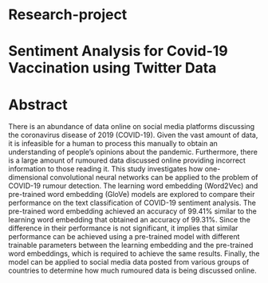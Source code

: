 # Research-project
# Sentiment Analysis for Covid-19 Vaccination using Twitter Data

# Abstract

There is an abundance of data online on social media platforms discussing the coronavirus disease
of 2019 (COVID-19). Given the vast amount of data, it is infeasible for a human to process this
manually to obtain an understanding of people’s opinions about the pandemic. Furthermore, there
is a large amount of rumoured data discussed online providing incorrect information to those reading
it. This study investigates how one-dimensional convolutional neural networks can be applied to the
problem of COVID-19 rumour detection. The learning word embedding (Word2Vec) and pre-trained
word embedding (GloVe) models are explored to compare their performance on the text classification of
COVID-19 sentiment analysis. The pre-trained word embedding achieved an accuracy of 99.41% similar
to the learning word embedding that obtained an accuracy of 99.31%. Since the difference in their
performance is not significant, it implies that similar performance can be achieved using a pre-trained
model with different trainable parameters between the learning embedding and the pre-trained word
embeddings, which is required to achieve the same results. Finally, the model can be applied to social
media data posted from various groups of countries to determine how much rumoured data is being
discussed online.

